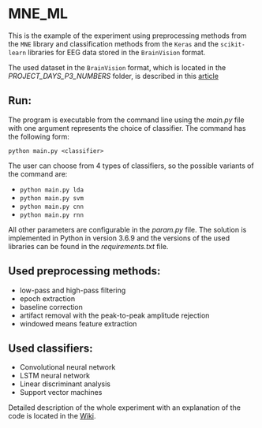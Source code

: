 # MNE_ML

This is the example of the experiment using preprocessing methods from the `MNE` library and classification methods from the `Keras` and the `scikit-learn` libraries for EEG data stored in the `BrainVision` format.

The used dataset in the `BrainVision` format, which is located in the _PROJECT_DAYS_P3_NUMBERS_ folder, is described in this [article](https://www.nature.com/articles/sdata2016121)

## Run:
The program is executable from the command line using the _main.py_ file with one argument represents the choice of classifier. The command has the following form:

`python main.py <classifier>`

The user can choose from 4 types of classifiers, so the possible variants of the command are:
- `python main.py lda`
- `python main.py svm`
- `python main.py cnn`
- `python main.py rnn`

All other parameters are configurable in the _param.py_ file. The solution is implemented in Python in version 3.6.9 and the versions of the used libraries can be found in the _requirements.txt_ file.

## Used preprocessing methods:
- low-pass and high-pass filtering
- epoch extraction
- baseline correction
- artifact removal with the peak-to-peak amplitude rejection
- windowed means feature extraction

## Used classifiers:
- Convolutional neural network
- LSTM neural network
- Linear discriminant analysis
- Support vector machines

Detailed description of the whole experiment with an explanation of the code is located in the [Wiki](https://github.com/fkupilik/MNE_ML/wiki).
